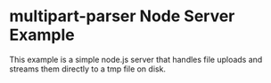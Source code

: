 # multipart-parser Node Server Example

This example is a simple node.js server that handles file uploads and streams them directly to a tmp file on disk.
